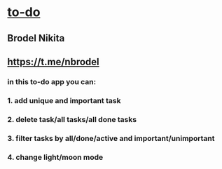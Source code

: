 # [to-do](https://nbrodel.github.io/)

## Brodel Nikita
## https://t.me/nbrodel

### in this to-do app you can:
### 1. add unique and important task
### 2. delete task/all tasks/all done tasks
### 3. filter tasks by all/done/active and important/unimportant
### 4. change light/moon mode
